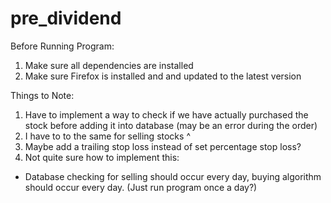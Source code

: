 # pre_dividend

Before Running Program:
1. Make sure all dependencies are installed
2. Make sure Firefox is installed and and updated to the latest version 

Things to Note:
1. Have to implement a way to check if we have actually purchased the stock before adding it into database (may be an error during the order)
2. I have to to the same for selling stocks ^
3. Maybe add a trailing stop loss instead of set percentage stop loss?
4. Not quite sure how to implement this: 
- Database checking for selling should occur every day, buying algorithm should occur every day. (Just run program once a day?)
